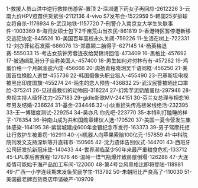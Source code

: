 1-救援人员山洪中逆行救摔伤游客-置顶
2-深圳遭下药女子再回应-2612226
3-云南九价HPV疫苗供货紧张-2112136
4-vivo S7发布会-1522959
5-韩国25岁排球女将自杀-1176934
6-武汉地铁-1157720
7-刑警介入南京女大学生失联事件-1003369
8-海归女硕士包下2千亩荒山当农民-861819
9-香港特区暂停港新移交逃犯协定-845526
10-美国百年高校永久关闭-759226
11-生活在树上-722331
12-刘亦菲钻石发箍-686076
13-郑嘉颖二胎得子-627145
14-杨英格退赛-555033
15-考古女孩钟芳蓉连夜给樊锦诗回信-473409
16-黑格比-457692
17-被通缉乱港分子自称美国人-457400
18-男生如何对付林有有-457282
19-鸡蛋价格一个月飙涨逾六成-456666
20-周扬青程晓玥吴千语同框-456250
21-美国首位换脸人逝世-455736
22-韩国摄像头职业猎人-455490
23-巴基斯坦电视被黑出印度国旗-455274
24-陌生的恋人预告-436832
25-武汉民警被晒出口罩脸-375241
26-见过最敷衍的动物园-318224
27-幻紫芋泥奶酪蛋挞-297946
28-央视主持人缅怀沈力-257183
29-gidle新歌MV-244151
30-芬兰女总理与相恋16年男友结婚-236624
31-基金-234446
32-小伙重拾失传高楼米线绝活-232395
33-王一博甜度测试-229254
34-吴亦凡 你先吧-223770
35-本特利打瞌睡的样子-178354
36-钟南山成为共和国勋章建议人选-170520
37-美国一夏令营发生集体感染-164195
38-紫禁城建成600年金银纪念币发行-163373
39-男子驾摩托拒让行救护车被重罚-162911
40-小i机器人向苹果索赔100亿元-157859
41-中科院院刊发文支持深圳等升直辖市-150565
42-沈力遗体告别仪式-144701
43-西班牙公司研发抗新冠床垫-140433
44-世界濒临至少50年来最严重粮食危机-133712
45-LPL季后赛赛程-127676
46-温岭一煤气瓶爆炸致房屋倒塌-126288
47-大连疫情可能始于海产品加工车间-122000
48-第4号台风黑格比即将登陆-118981
49-广西一小学连续期末发鱼奖励学生-113792
50-朱朝阳比严良高了-110030
51-美国最老牌百货商店申请破产-109709
